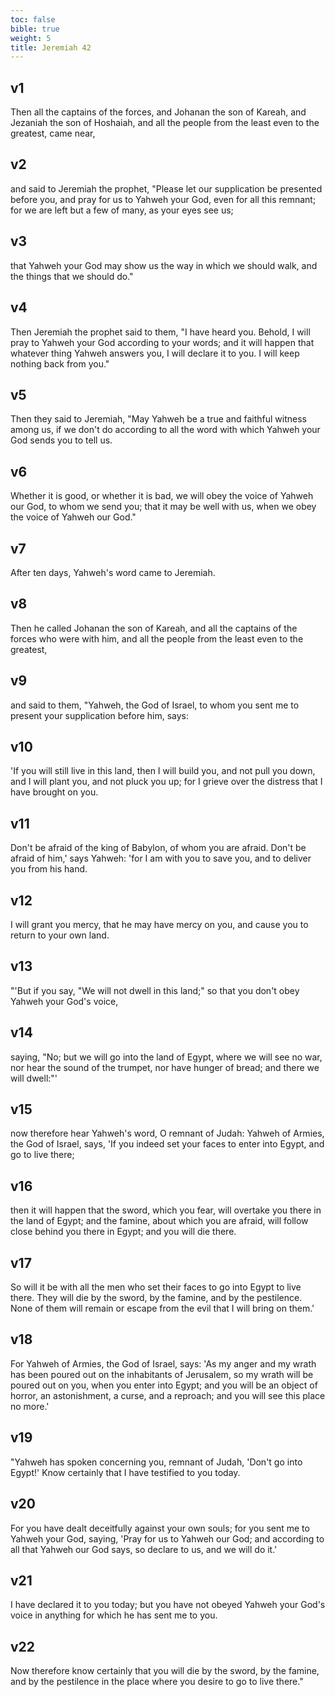 ```yaml
---
toc: false
bible: true
weight: 5
title: Jeremiah 42
---
```




## v1 
Then all the captains of the forces, and Johanan the son of Kareah, and Jezaniah the son of Hoshaiah, and all the people from the least even to the greatest, came near, 

## v2 
and said to Jeremiah the prophet, "Please let our supplication be presented before you, and pray for us to Yahweh your God, even for all this remnant; for we are left but a few of many, as your eyes see us; 

## v3 
that Yahweh your God may show us the way in which we should walk, and the things that we should do." 

## v4 
Then Jeremiah the prophet said to them, "I have heard you. Behold, I will pray to Yahweh your God according to your words; and it will happen that whatever thing Yahweh answers you, I will declare it to you. I will keep nothing back from you." 

## v5 
Then they said to Jeremiah, "May Yahweh be a true and faithful witness among us, if we don't do according to all the word with which Yahweh your God sends you to tell us. 

## v6 
Whether it is good, or whether it is bad, we will obey the voice of Yahweh our God, to whom we send you; that it may be well with us, when we obey the voice of Yahweh our God." 

## v7 
After ten days, Yahweh's word came to Jeremiah. 

## v8 
Then he called Johanan the son of Kareah, and all the captains of the forces who were with him, and all the people from the least even to the greatest, 

## v9 
and said to them, "Yahweh, the God of Israel, to whom you sent me to present your supplication before him, says: 

## v10 
'If you will still live in this land, then I will build you, and not pull you down, and I will plant you, and not pluck you up; for I grieve over the distress that I have brought on you. 

## v11 
Don't be afraid of the king of Babylon, of whom you are afraid. Don't be afraid of him,' says Yahweh: 'for I am with you to save you, and to deliver you from his hand. 

## v12 
I will grant you mercy, that he may have mercy on you, and cause you to return to your own land. 

## v13 
"'But if you say, "We will not dwell in this land;" so that you don't obey Yahweh your God's voice, 

## v14 
saying, "No; but we will go into the land of Egypt, where we will see no war, nor hear the sound of the trumpet, nor have hunger of bread; and there we will dwell:"' 

## v15 
now therefore hear Yahweh's word, O remnant of Judah: Yahweh of Armies, the God of Israel, says, 'If you indeed set your faces to enter into Egypt, and go to live there; 

## v16 
then it will happen that the sword, which you fear, will overtake you there in the land of Egypt; and the famine, about which you are afraid, will follow close behind you there in Egypt; and you will die there. 

## v17 
So will it be with all the men who set their faces to go into Egypt to live there. They will die by the sword, by the famine, and by the pestilence. None of them will remain or escape from the evil that I will bring on them.' 

## v18 
For Yahweh of Armies, the God of Israel, says: 'As my anger and my wrath has been poured out on the inhabitants of Jerusalem, so my wrath will be poured out on you, when you enter into Egypt; and you will be an object of horror, an astonishment, a curse, and a reproach; and you will see this place no more.' 

## v19 
"Yahweh has spoken concerning you, remnant of Judah, 'Don't go into Egypt!' Know certainly that I have testified to you today. 

## v20 
For you have dealt deceitfully against your own souls; for you sent me to Yahweh your God, saying, 'Pray for us to Yahweh our God; and according to all that Yahweh our God says, so declare to us, and we will do it.' 

## v21 
I have declared it to you today; but you have not obeyed Yahweh your God's voice in anything for which he has sent me to you. 

## v22 
Now therefore know certainly that you will die by the sword, by the famine, and by the pestilence in the place where you desire to go to live there."
